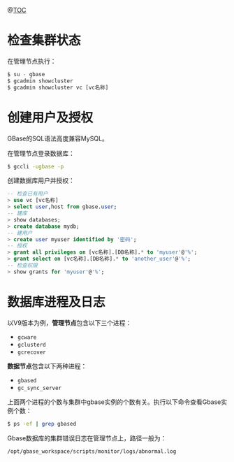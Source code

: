﻿@[TOC](GBase数据库日常运维操作（一）)

# 检查集群状态
在管理节点执行：
```sql
$ su - gbase
$ gcadmin showcluster
$ gcadmin showcluster vc [vc名称]
```

# 创建用户及授权
GBase的SQL语法高度兼容MySQL。

在管理节点登录数据库：
```bash
$ gccli -ugbase -p
```

创建数据库用户并授权：
```sql
-- 检查已有用户
> use vc [vc名称]
> select user,host from gbase.user;
-- 建库
> show databases;
> create database mydb;
-- 建用户
> create user myuser identified by '密码';
-- 授权
> grant all privileges on [vc名称].[DB名称].* to 'myuser'@'%';
> grant select on [vc名称].[DB名称].* to 'another_user'@'%';
-- 检查权限
> show grants for 'myuser'@'%';
```

# 数据库进程及日志
以V9版本为例，**管理节点**包含以下三个进程：

- `gcware`
- `gclusterd`
- `gcrecover`

**数据节点**包含以下两种进程：  

- `gbased`
- `gc_sync_server`

上面两个进程的个数与集群中gbase实例的个数有关。执行以下命令查看Gbase实例个数：

```bash
$ ps -ef | grep gbased
```

Gbase数据库的集群错误日志在管理节点上，路径一般为：
```bash
/opt/gbase_workspace/scripts/monitor/logs/abnormal.log
```


